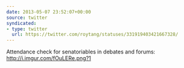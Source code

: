 ```yaml
---
date: 2013-05-07 23:52:07+00:00
source: twitter
syndicated:
- type: twitter
  url: https://twitter.com/roytang/statuses/331919403421667328/
---
```


Attendance check for senatoriables in debates and forums: http://i.imgur.com/fOuLERe.png?1